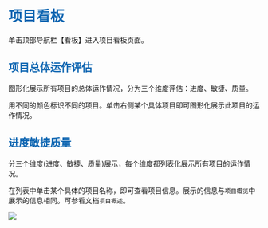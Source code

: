 <h1><font color=#0d65b1>项目看板</font></h1>

<p>单击顶部导航栏【看板】进入项目看板页面。</p>
<h2><font color=#0d65b1>项目总体运作评估</font></h2>
<p>图形化展示所有项目的总体运作情况，分为三个维度评估：进度、敏捷、质量。</p>
<p>用不同的颜色标识不同的项目。单击右侧某个具体项目即可图形化展示此项目的运作情况。</p>

<h2><font color=#0d65b1>进度敏捷质量</font></h2>
<p>分三个维度(进度、敏捷、质量)展示，每个维度都列表化展示所有项目的运作情况。</p>
<p>在列表中单击某个具体的项目名称，即可查看项目信息。展示的信息与<code>项目概览</code>中展示的信息相同。可参看文档<code>项目概述</code>。</p>
<img src="http://upload.ouliu.net/i/201711231011064mfmn.png"  class="mark-l"/>